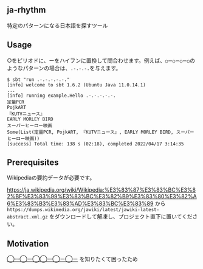 ## ja-rhythm

特定のパターンになる日本語を探すツール

## Usage

○をピリオドに、ーをハイフンに置換して問合わせます。例えば、`○ー○ー○ー○`のようなパターンの場合は、`.-.-.-.`を与えます。

```shell
$ sbt "run .-.-.-.-.-."
[info] welcome to sbt 1.6.2 (Ubuntu Java 11.0.14.1)
...
[info] running example.Hello .-.-.-.-.-.
定量PCR
PojkART
『KUTVニュース』
EARLY MORLEY BIRD
スーパーヒーロー映画
Some(List(定量PCR, PojkART, 『KUTVニュース』, EARLY MORLEY BIRD, スーパーヒーロー映画))
[success] Total time: 138 s (02:18), completed 2022/04/17 3:14:35
```

## Prerequisites

Wikipediaの要約データが必要です。

https://ja.wikipedia.org/wiki/Wikipedia:%E3%83%87%E3%83%BC%E3%82%BF%E3%83%99%E3%83%BC%E3%82%B9%E3%83%80%E3%82%A6%E3%83%B3%E3%83%AD%E3%83%BC%E3%83%89 から `https://dumps.wikimedia.org/jawiki/latest/jawiki-latest-abstract.xml.gz`
 をダウンロードして解凍し、プロジェクト直下に置いてください。

## Motivation

[◯ー◯ー◯◯ー◯ー◯ー](https://anond.hatelabo.jp/20210113213530) を知りたくて困ったため
